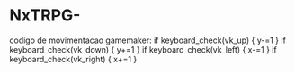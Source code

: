 # NxTRPG-
codigo de movimentacao gamemaker:
if keyboard_check(vk_up)
{
 y-=1
}
if keyboard_check(vk_down)
{
 y+=1
}
if keyboard_check(vk_left)
{
 x-=1
}
if keyboard_check(vk_right)
{
 x+=1
}
